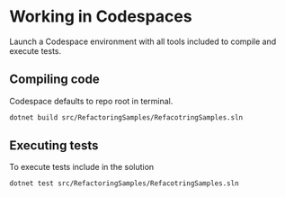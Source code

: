 # Working in Codespaces

Launch a Codespace environment with all tools included to compile and execute tests.
## Compiling code
Codespace defaults to repo root in terminal. 
```sh
dotnet build src/RefactoringSamples/RefacotringSamples.sln
```
## Executing tests
To execute tests include in the solution 
```sh
dotnet test src/RefactoringSamples/RefacotringSamples.sln
```
